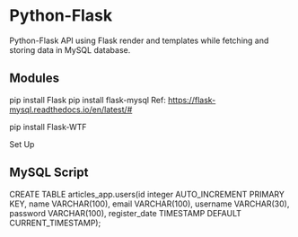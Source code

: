 # Python-Flask
Python-Flask API using Flask render and templates while fetching and storing data in MySQL database.

## Modules
pip install Flask
pip install flask-mysql
Ref: https://flask-mysql.readthedocs.io/en/latest/#

pip install Flask-WTF

Set Up
## MySQL Script
CREATE TABLE articles_app.users(id integer AUTO_INCREMENT PRIMARY KEY, name VARCHAR(100), email VARCHAR(100), username VARCHAR(30), password VARCHAR(100), register_date TIMESTAMP DEFAULT CURRENT_TIMESTAMP);
